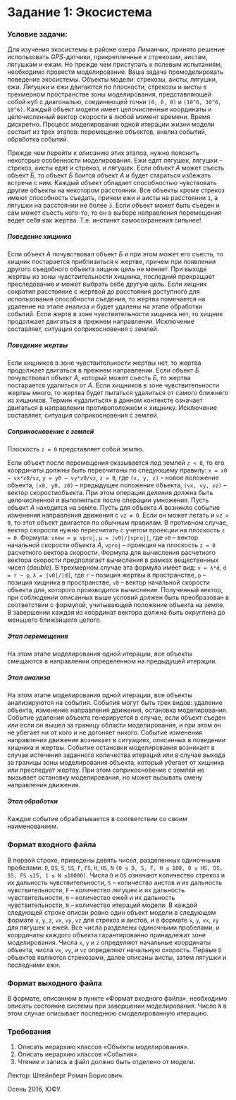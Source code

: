 # Задание 1: Экосистема

### Условие задачи:

Для изучения экосистемы в районе озера Лиманчик, принято решение использовать *GPS*-датчики, прикрепленные к стрекозам, аистам, лягушкам и ежам. 
Но прежде чем приступать к полевым испытаниям, необходимо провести моделирование.
Ваша задача промоделировать поведение экосистемы.
Объекты модели: стрекозы, аисты, лягушки, ежи. 
Лягушки и ежи двигаются по плоскости, стрекозы и аисты в трехмерном пространстве зоны моделирования, представляющей собой куб с диагональю, соединяющей точки `(0, 0, 0)` и `(10^6, 10^6, 10^6)`. 
Каждый объект модели имеет целочисленные координаты и целочисленный вектор скорости в любой момент времени. 
Время дискретно. 
Процесс моделирования одной итерации жизни модели состоит из трех этапов: перемещение объектов, анализ событий, обработка событий. 

Прежде чем перейти к описанию этих этапов, нужно пояснить некоторые особенности моделирования. 
Ежи едят лягушек, лягушки – стрекоз, аисты едят и стрекоз, и лягушек. 
Если объект *А* может съесть объект *Б*, то объект *Б* боится объект *А* и будет стараться избежать встречи с ним. 
Каждый объект обладает способностью чувствовать другие объекты на некотором расстоянии. 
Все объекты кроме стрекоз имеют способность съедать, причем ежи и аисты на расстоянии `1`, а лягушки на расстоянии не более `3`.
Если объект может быть съеден и сам может съесть кого-то, то он в выборе направления
перемещения ведет себя как жертва. 
Т.е. инстинкт самосохранения сильнее!

##### Поведение хищника
Если объект *А* почувствовал объект *Б* и при этом может его съесть, то хищник постарается приблизиться к жертве, причем при появлении другого съедобного объекта хищник цель не меняет. 
При выходе жертвы из зоны чувствительности хищника, последний прекращает преследование и может выбрать себе другую цель. 
Если хищник сократил расстояние с жертвой до расстояния доступного для использования способности съедения, то жертва помечается на удаление на этапе анализа и будет удалены на этапе обработки событий.
Если жертв в зоне чувствительности хищника нет, то хищник продолжает двигаться в прежнем направлении.
Исключение составляет, ситуация соприкосновения с землей.

##### Поведение жертвы
Если хищников в зоне чувствительности жертвы нет, то жертва продолжает двигаться в прежнем направлении. 
Если объект *Б* почувствовал объект *А*, который может съесть *Б*, то жертва постарается удалиться от *А*. 
Если хищников в зоне чувствительности жертвы много, то жертва будет пытаться удалиться от самого ближнего из хищников. 
Термин «удалиться» в данном контексте означает двигаться в направлении противоположном к хищнику. 
Исключение составляет, ситуация соприкосновения с землей. 

##### Соприкосновение с землей
Плоскость `z = 0` представляет собой землю. 

Если объект после перемещения оказывается под землей `z < 0`, то его координаты должны быть пересчитаны по следующему правилу: `x = x0 – vx*z0/vz`, `y = y0 – vy*z0/vz`, `z = 0`, где `(x, y, z)` – новое положение объекта, `(x0, y0, z0)` – предыдущее положение объекта, `(vx, vy, vz)` – вектор скоростиобъекта. 
При этом операция деления должна быть целочисленной и выполняться после операции умножения.
Пусть объект *А* находится на земле. 
Пусть для объекта *А* возникло событие изменения направления движения с `vz ≠ 0`.
Если он может летать и `vz > 0`, то этот объект двигается по обычным правилам.
В противном случае, вектор скорости нужно пересчитать с учетом проекции на плоскость `z = 0`. 
Формула: `vnew = µ vproj`, `µ = |v0|/|vproj|`, где `v0` – вектор начальной скорости объекта *А*, `vproj` – проекция на плоскость `z = 0` расчетного вектора скорости.
Формула для вычисления расчетного вектора скорости предполагает вычисления в рамках вещественных чисел (*double*).
В трехмерном случае эта формула имеет вид: `v = λ*d`, `d = r – p`, `λ = |v0|/|d|`, где `r` – позиция жертвы в пространстве, `p` – позиция хищника в пространстве, `v0` – вектор начальной скорости объекта для, которого производится вычисление.
Полученный вектор, при соблюдении описанных выше условий должен быть преобразован в соответствии с формулой, учитывающей положение объекта на земле.
В завершении каждая из координат вектора должна быть округлена до меньшего ближайшего целого. 

##### Этап перемещения 
На этом этапе моделирования одной итерации, все объекты смещаются в направлении определенном на предыдущей итерации. 

##### Этап анализа
На этом этапе моделирования одной итерации, все объекты анализируются на события.
События могут быть трех видов: удаление объекта, изменение направления движения, остановка моделирования.
Событие удаления объекта генерируется в случае, если объект съеден или если он вышел за границу области моделирования, и при этом он не убегает ни от кого и не догоняет никого.
Событие изменения направления движение возникает в ситуациях, описанных в поведении хищника и жертвы.
Событие остановки моделирования возникает в случае истечения заданного количества итераций или в случае выхода за границы зоны моделирования объекта, который убегает от хищника или преследует жертву.
При этом соприкосновение с землей не вызывает остановку моделирования, но может вызывать смену направления движения. 

##### Этап обработки
Каждое событие обрабатывается в соответствии со своим наименованием.

### Формат входного файла

В первой строке, приведены девять чисел, разделенных одиночными пробелами: `D`, `DS`, `S`, `SS`, `F`, `FS`, `H`, `HS`, `N` `(0 ≤ D, S, F, H ≤ 100, 0 ≤ HS, DS, SS, FS ≤15, 1 ≤ N ≤10000)`.
Числа `D` и `DS` означают количество стрекоз и их дальность чувствительности, `S` – количество аистов и их дальность чувствительности, `F` – количество лягушек и их дальность чувствительности, `H` – количество ежей и их дальность чувствительности, `N` – количество итераций модели.
В каждой следующей строке описан ровно один объект модели в следующем формате `x`, `y`, `z`, `vx`, `vy`, `vz` для стрекоз и аистов, и в формате `x`, `y`, `vx`, `vy` для лягушек и ежей. 
Все числа разделены одиночными пробелами, и координаты каждого объекта гарантированно принадлежат зоне моделирования. Числа `x`, `y` и `z` определяют начальные координаты объекта, числа `vx`, `vy`, и `vz` определяют начальную скорость. Первые `D` объектов являются стрекозами, далее описаны аисты, затем лягушки и последними ежи.

### Формат выходного файла

В формате, описанном в пункте «Формат входного файла», необходимо описать состояние системы при завершении моделирования. 
Число `N` в этом случае описывает последнюю смоделированную итерацию.

### Требования
1. Описать иерархию классов «Объекты моделирования».
2. Описать иерархию классов «События».
3. Чтение и запись в файл должно быть отделено от модели.

Лектор: Штейнберг Роман Борисович.

Осень 2016, ЮФУ.